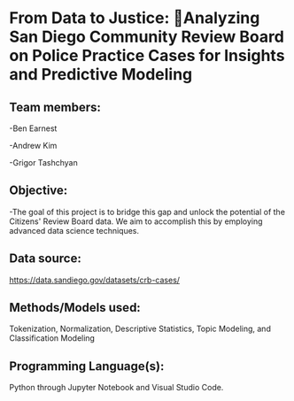 # From Data to Justice: Analyzing San Diego Community Review Board on Police Practice Cases for Insights and Predictive Modeling

## Team members:

-Ben Earnest

-Andrew Kim

-Grigor Tashchyan

## Objective:

-The goal of this project is to bridge this gap and unlock the potential of the Citizens' Review Board data. We aim to accomplish this by employing advanced data science techniques.

## Data source:

https://data.sandiego.gov/datasets/crb-cases/

## Methods/Models used:

Tokenization, Normalization, Descriptive Statistics, Topic Modeling, and Classification Modeling

## Programming Language(s):

Python through Jupyter Notebook and Visual Studio Code.
